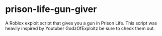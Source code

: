 # prison-life-gun-giver
A Roblox exploit script that gives you a gun in Prison Life.
This script was heavily inspired by Youtuber GodzOfExploitz be sure to check them out.
